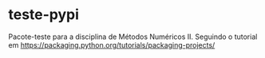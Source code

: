 # teste-pypi

Pacote-teste para a disciplina de Métodos Numéricos II.
Seguindo o tutorial em https://packaging.python.org/tutorials/packaging-projects/

